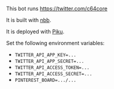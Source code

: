 This bot runs https://twitter.com/c64core

It is built with [nbb](https://github.com/borkdude/nbb).

It is deployed with [Piku](https://piku.github.io/).

Set the following environment variables:

 * `TWITTER_API_APP_KEY=...`
 * `TWITTER_API_APP_SECRET=...`
 * `TWITTER_API_ACCESS_TOKEN=...`
 * `TWITTER_API_ACCESS_SECRET=...`
 * `PINTEREST_BOARD=.../...`

